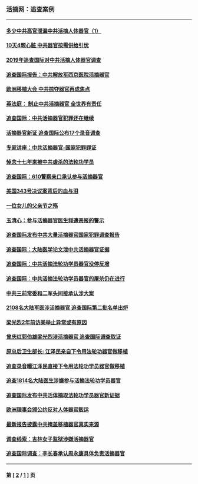 ### 活摘网：追查案例
---
#### [多少中共高官泄漏中共活摘人体器官（1）](../../pages/nf5880/n12671234.md?05310430) 
#### [10天4颗心脏 中共器官按需供给引忧](../../pages/nf5880/n12326366.md?05310430) 
#### [2019年追查国际对中共活摘人体器官调查](../../pages/nf5880/n11917733.md?05310430) 
#### [追查国际报告：中共解放军西京医院活摘器官](../../pages/nf5880/n11838359.md?05310430) 
#### [欧洲移植大会 中共掠夺器官再成焦点](../../pages/nf5880/n11538883.md?05310430) 
#### [英法庭： 制止中共活摘器官 全世界有责任](../../pages/nf5880/n11330691.md?05310430) 
#### [追查国际：中共活摘器官犯罪还在继续](../../pages/nf5880/n11218301.md?05310430) 
#### [活摘器官新证 追查国际公布17个录音调查](../../pages/nf5880/n10897744.md?05310430) 
#### [专家讲座：中共活摘器官-国家犯罪罪证](../../pages/nf5880/n8828153.md?05310430) 
#### [悼念十七年来被中共虐杀的法轮功学员](../../pages/nf5880/n8124823.md?05310430) 
#### [追查国际：610警察亲口承认参与活摘器官](../../pages/nf5880/n8109067.md?05310430) 
#### [美国343号决议案背后的血与泪](../../pages/nf5880/n8020684.md?05310430) 
#### [一位女儿的父亲节之殇](../../pages/nf5880/n8014122.md?05310430) 
#### [玉清心：参与活摘器官医生频遭恶报的警示](../../pages/nf5880/n4637546.md?05310430) 
#### [追查国际发布中共大量活摘器官国家犯罪调查报告](../../pages/nf5880/n4613428.md?05310430) 
#### [追查国际：大陆医学论文泄中共活摘器官证据](../../pages/nf5880/n4608794.md?05310430) 
#### [追查国际：中共活摘法轮功学员器官没停反增](../../pages/nf5880/n4584075.md?05310430) 
#### [追查国际：中共活摘法轮功学员器官的屠杀仍在进行](../../pages/nf5880/n4299154.md?05310430) 
#### [中共三前常委和二军头间接承认涉大案](../../pages/nf5880/n4286244.md?05310430) 
#### [2108名大陆军医涉活摘器官 追查国际第二批名单出炉](../../pages/nf5880/n4284769.md?05310430) 
#### [梁光烈2年前访美举止异常或有原因](../../pages/nf5880/n4279686.md?05310430) 
#### [曾庆红郭伯雄梁光烈涉活摘器官 追查国际调查取证](../../pages/nf5880/n4278462.md?05310430) 
#### [原总后卫生部长: 江泽民亲自下令用法轮功器官做移植](../../pages/nf5880/n4263864.md?05310430) 
#### [追查录音曝江泽民直接下令用法轮功学员器官做移植](../../pages/nf5880/n4261268.md?05310430) 
#### [追查1814名大陆医生涉嫌参与活摘法轮功学员器官](../../pages/nf5880/n4259055.md?05310430) 
#### [追查国际发布中共活体摘取法轮功学员器官新证据](../../pages/nf5880/n4258255.md?05310430) 
#### [欧洲理事会颁公约反对人体器官贩运](../../pages/nf5880/n4206955.md?05310430) 
#### [最新报告披露中共掩盖移植器官真实来源](../../pages/nf5880/n4140084.md?05310430) 
#### [调查线索：吉林女子监狱涉嫌活摘器官](../../pages/nf5880/n4044366.md?05310430) 
#### [追查国际调查：李长春承认周永康具体负责活摘器官](../../pages/nf5880/n3966668.md?05310430) 

---
#### 第 [ [2](./2.md?05310430) / [1](./1.md?05310430) ] 页
